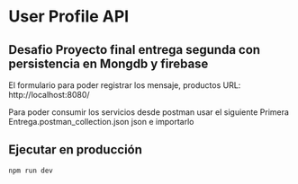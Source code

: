 # User Profile API


## Desafio Proyecto final entrega segunda con persistencia en Mongdb y firebase

El formulario para poder registrar los mensaje, productos URL: http://localhost:8080/

Para poder consumir los servicios desde postman usar el siguiente Primera Entrega.postman_collection.json json e importarlo 


## Ejecutar en producción


```sh
npm run dev
```
